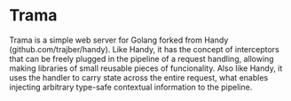 Trama
=====

Trama is a simple web server for Golang forked from Handy 
(github.com/trajber/handy). Like Handy, it has the concept of interceptors that 
can be freely plugged in the pipeline of a request handling, allowing making 
libraries of small reusable pieces of funcionality. Also like Handy, it uses 
the handler to carry state across the entire request, what enables injecting 
arbitrary type-safe contextual information to the pipeline.

